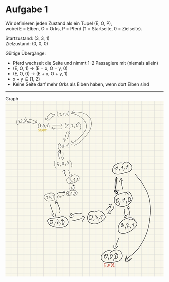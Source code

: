 # Aufgabe 1

Wir definieren jeden Zustand als ein Tupel (E, O, P),  
wobei E = Elben, O = Orks, P = Pferd (1 = Startseite, 0 = Zielseite).  

Startzustand: (3, 3, 1)  
Zielzustand: (0, 0, 0)

Gültige Übergänge:
- Pferd wechselt die Seite und nimmt 1–2 Passagiere mit (niemals allein)
- (E, O, 1) → (E − x, O − y, 0)
- (E, O, 0) → (E + x, O + y, 1)
- x + y ∈ {1, 2}
- Keine Seite darf mehr Orks als Elben haben, wenn dort Elben sind

---
Graph
![](bild1.png)
